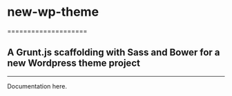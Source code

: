 # new-wp-theme
====================
## A Grunt.js scaffolding with Sass and Bower for a new Wordpress theme project
--------------------
Documentation here.